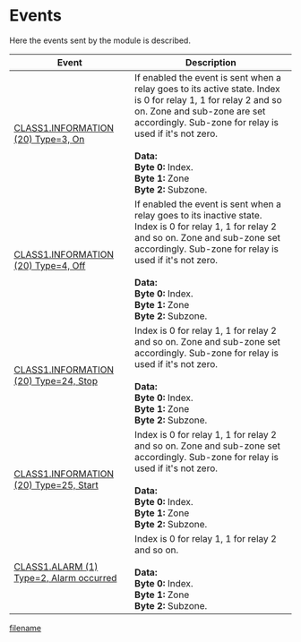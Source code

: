 # Events

Here the events sent by the module is described.

 | Event | Description |
 | ------ | ----------- | 
 | [CLASS1.INFORMATION (20) Type=3, On](https://grodansparadis.github.io/vscp-doc-spec/#/./class1.information?id=type3)   | If enabled the event is sent when a relay goes to its active state. Index is 0 for relay 1, 1 for relay 2 and so on. Zone and sub-zone are set accordingly. Sub-zone for relay is used if it\'s not zero. <br /><br />**Data:**<br />**Byte 0:** Index. <br />**Byte 1:** Zone <br />**Byte 2:** Subzone. |
 | [CLASS1.INFORMATION (20) Type=4, Off](https://grodansparadis.github.io/vscp-doc-spec/#/./class1.information?id=type4)   |           If enabled the event is sent when a relay goes to its inactive state. Index is 0 for relay 1, 1 for relay 2 and so on. Zone and sub-zone set accordingly. Sub-zone for relay is used if it\'s not zero. <br /><br />**Data:**<br /> **Byte 0:** Index. <br />**Byte 1:** Zone <br />**Byte 2:** Subzone. | 
 | [CLASS1.INFORMATION (20) Type=24, Stop](https://grodansparadis.github.io/vscp-doc-spec/#/./class1.information?id=type24)  |        Index is 0 for relay 1, 1 for relay 2 and so on. Zone and sub-zone set accordingly. Sub-zone for relay is used if it\'s not zero. <br /><br />**Data:**<br />**Byte 0:** Index. <br />**Byte 1:** Zone <br />**Byte 2:** Subzone. | 
 | [CLASS1.INFORMATION (20) Type=25, Start](https://grodansparadis.github.io/vscp-doc-spec/#/./class1.information?id=type25)  |      Index is 0 for relay 1, 1 for relay 2 and so on. Zone and sub-zone set accordingly. Sub-zone for relay is used if it\'s not zero. <br /><br />**Data:** <br />**Byte 0:** Index. <br />**Byte 1:** Zone <br />**Byte 2:** Subzone. |
 | [CLASS1.ALARM (1) Type=2, Alarm occurred](https://grodansparadis.github.io/vscp-doc-spec/#/./class1.alarm?id=type2)  |   Index is 0 for relay 1, 1 for relay 2 and so on. <br /><br />**Data:** <br />**Byte 0:** Index. <br />**Byte 1:** Zone <br />**Byte 2:** Subzone.  | 

  
[filename](./bottom-copyright.md ':include')
